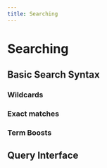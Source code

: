 ```yaml
---
title: Searching
---
```

# Searching

## Basic Search Syntax

### Wildcards

### Exact matches

### Term Boosts

## Query Interface
